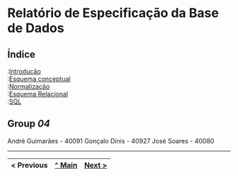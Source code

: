 # Relatório de Especificação da Base de Dados

## Índice

:[Introdução](rebd01.md)  
:[Esquema conceptual](rebd02.md)  
:[Normalização](rebd03.md)  
:[Esquema Relacional](rebd04.md)  
:[SQL](rebd05.md)  

## Group _04_

André Guimarães - 40091
Gonçalo Dinis - 40927
José Soares - 40080

---
< Previous | [^ Main](https://github.com/exemploTrabalho/reportSIBD/) | [Next >](rebd01.md)
:--- | :---: | ---: 